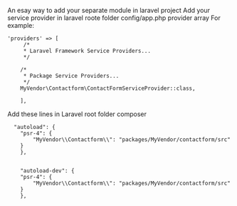 An esay way to add your separate module in laravel project
Add your service provider in laravel roote folder config/app.php provider array
For example:


	'providers' => [
	     /*
		 * Laravel Framework Service Providers...
		 */

		/*
		 * Package Service Providers...
		 */
		MyVendor\Contactform\ContactFormServiceProvider::class,

	    ],
    

Add these lines in Laravel root folder composer



	  "autoload": {
		"psr-4": {
		    "MyVendor\\Contactform\\": "packages/MyVendor/contactform/src"
		}
	    },


	    "autoload-dev": {
		"psr-4": {
		    "MyVendor\\Contactform\\": "packages/MyVendor/contactform/src"
		}
	    },
